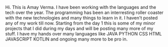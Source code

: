 Hi.
This is Amay Verma.
I have been working with the languages and the tech over the year.
The programming has been an interresting roller coaster with the new technologies and many things to learn in it.
I haven't posted any of my work till now. 
Starting from the day 1 this is some of my minor projects that I did during my days and will be posting many more of my stuff.
I have my hands over many languages like JAVA PYTHON CSS HTML JAVASCRIPT KOTLIN and ongoing many more to be pro in.
